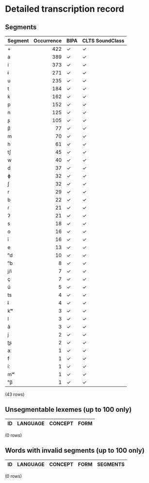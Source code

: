 
# Detailed transcription record

## Segments

| Segment | Occurrence | BIPA | CLTS SoundClass |
|:----------|-------------:|:-------|:------------------|
| + | 422 | ✓ | ✓ |
| a | 389 | ✓ | ✓ |
| i | 373 | ✓ | ✓ |
| ɨ | 271 | ✓ | ✓ |
| u | 235 | ✓ | ✓ |
| t | 184 | ✓ | ✓ |
| k | 162 | ✓ | ✓ |
| p | 152 | ✓ | ✓ |
| n | 125 | ✓ | ✓ |
| ʂ | 105 | ✓ | ✓ |
| β | 77 | ✓ | ✓ |
| m | 70 | ✓ | ✓ |
| h | 61 | ✓ | ✓ |
| tʃ | 45 | ✓ | ✓ |
| w | 40 | ✓ | ✓ |
| d | 37 | ✓ | ✓ |
| ɸ | 32 | ✓ | ✓ |
| ʃ | 32 | ✓ | ✓ |
| r | 29 | ✓ | ✓ |
| b | 22 | ✓ | ✓ |
| ɾ | 21 | ✓ | ✓ |
| ʔ | 21 | ✓ | ✓ |
| s | 18 | ✓ | ✓ |
| o | 16 | ✓ | ✓ |
| ĩ | 16 | ✓ | ✓ |
| e | 13 | ✓ | ✓ |
| ⁿd | 10 | ✓ | ✓ |
| ⁿb | 8 | ✓ | ✓ |
| j/i | 7 | ✓ | ✓ |
| ç | 7 | ✓ | ✓ |
| ũ | 5 | ✓ | ✓ |
| ts | 4 | ✓ | ✓ |
| ɨ̃ | 4 | ✓ | ✓ |
| kʷ | 3 | ✓ | ✓ |
| l | 3 | ✓ | ✓ |
| ã | 3 | ✓ | ✓ |
| j | 2 | ✓ | ✓ |
| ʈʂ | 2 | ✓ | ✓ |
| aː | 1 | ✓ | ✓ |
| f | 1 | ✓ | ✓ |
| iː | 1 | ✓ | ✓ |
| mʷ | 1 | ✓ | ✓ |
| ⁿβ | 1 | ✓ | ✓ |

(43 rows)



## Unsegmentable lexemes (up to 100 only)

| ID | LANGUAGE | CONCEPT | FORM |
|------|------------|-----------|--------|

(0 rows)



## Words with invalid segments (up to 100 only)

| ID | LANGUAGE | CONCEPT | FORM | SEGMENTS |
|------|------------|-----------|--------|------------|

(0 rows)



